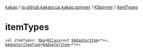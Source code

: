 [kakao](../../index.md) / [io.github.kakaocup.kakao.spinner](../index.md) / [KSpinner](index.md) / [itemTypes](./item-types.md)

# itemTypes

`val itemTypes: `[`Map`](https://kotlinlang.org/api/latest/jvm/stdlib/kotlin.collections/-map/index.html)`<`[`KClass`](https://kotlinlang.org/api/latest/jvm/stdlib/kotlin.reflect/-k-class/index.html)`<out `[`KAdapterItem`](../../io.github.kakaocup.kakao.list/-k-adapter-item/index.md)`<*>>, `[`KAdapterItemType`](../../io.github.kakaocup.kakao.list/-k-adapter-item-type/index.md)`<`[`KAdapterItem`](../../io.github.kakaocup.kakao.list/-k-adapter-item/index.md)`<*>>>`